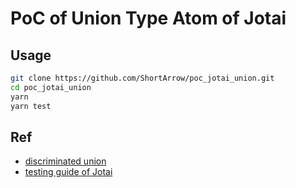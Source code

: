 # PoC of Union Type Atom of Jotai

## Usage

```bash
git clone https://github.com/ShortArrow/poc_jotai_union.git
cd poc_jotai_union
yarn
yarn test
```

## Ref

- [discriminated union](https://typescriptbook.jp/reference/values-types-variables/discriminated-union)
- [testing guide of Jotai](https://jotai.org/docs/guides/testing)
